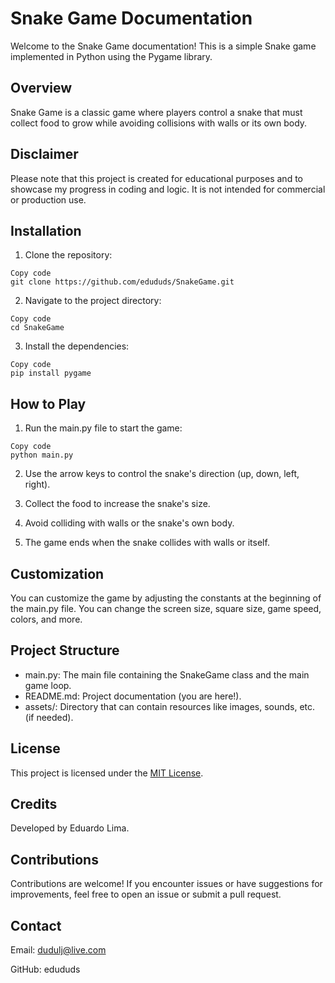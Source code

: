 # Snake Game Documentation

Welcome to the Snake Game documentation! This is a simple Snake game implemented in Python using the Pygame library.

## Overview
Snake Game is a classic game where players control a snake that must collect food to grow while avoiding collisions with walls or its own body.

## Disclaimer
Please note that this project is created for educational purposes and to showcase my progress in coding and logic. It is not intended for commercial or production use.

## Installation
1. Clone the repository:

```shell
Copy code
git clone https://github.com/edududs/SnakeGame.git
```
2. Navigate to the project directory:

```shell
Copy code
cd SnakeGame
```
3. Install the dependencies:

```shell
Copy code
pip install pygame
```

## How to Play
1. Run the main.py file to start the game:

```shell
Copy code
python main.py
```
2. Use the arrow keys to control the snake's direction (up, down, left, right).

3. Collect the food to increase the snake's size.

4. Avoid colliding with walls or the snake's own body.

5. The game ends when the snake collides with walls or itself.

## Customization
  You can customize the game by adjusting the constants at the beginning of the main.py file. You can change the screen size, square size, game speed, colors, and more.

## Project Structure
- main.py: The main file containing the SnakeGame class and the main game loop.
- README.md: Project documentation (you are here!).
- assets/: Directory that can contain resources like images, sounds, etc. (if needed).
  
## License
This project is licensed under the [MIT License](LICENSE).

## Credits
Developed by Eduardo Lima.

## Contributions
Contributions are welcome! If you encounter issues or have suggestions for improvements, feel free to open an issue or submit a pull request.

## Contact
Email: dudulj@live.com

GitHub: edududs
